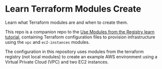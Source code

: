 # Learn Terraform Modules Create

Learn what Terraform modules are and when to create them.

This repo is a companion repo to the [Use Modules from the Registry learn tutorial](https://learn.hashicorp.com/tutorials/terraform/module-use?in=terraform/modules), containing Terraform configuration files to provision infrastructure using the `vpc` and `ec2-instances` modules.

The configuration in this repository uses modules from the terraform registry (not local modules) to create an example AWS environment using a Virtual Private Cloud (VPC) and two EC2 instances.